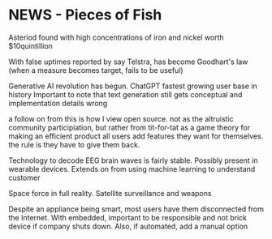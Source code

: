 <!-- SPDX-License-Identifier: zlib-acknowledgement -->
# NEWS - Pieces of Fish

Asteriod found with high concentrations of iron and nickel worth $10quintillion 

With false uptimes reported by say Telstra, has become Goodhart's law (when a measure becomes target, fails to be useful)

Generative AI revolution has begun. 
ChatGPT fastest growing user base in history
Important to note that text generation still gets conceptual and implementation details wrong

a follow on from this is how I view open source.
not as the altruistic community participiation, but rather from tit-for-tat as a game theory for making an efficient product
all users add features they want for themselves. the rule is they have to give them back.

Technology to decode EEG brain waves is fairly stable. Possibly present in wearable devices.
Extends on from using machine learning to understand customer

Space force in full reality. Satellite surveillance and weapons

Despite an appliance being smart, most users have them disconnected from the Internet.
With embedded, important to be responsible and not brick device if company shuts down.
Also, if automated, add a manual option
